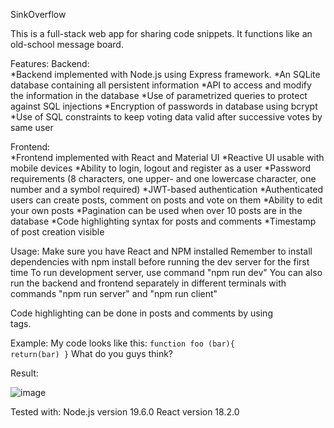 SinkOverflow

This is a full-stack web app for sharing code snippets.
It functions like an old-school message board.

Features:
Backend:    
	*Backend implemented with Node.js using Express framework.
	*An SQLite database containing all persistent information
	*API to access and modify the information in the database
	*Use of parametrized queries to protect against SQL injections
	*Encryption of passwords in database using bcrypt
	*Use of SQL constraints to keep voting data valid after successive votes by same user
            
Frontend:   
	*Frontend implemented with React and Material UI
	*Reactive UI usable with mobile devices
	*Ability to login, logout and register as a user
	*Password requirements (8 characters, one upper- and one lowercase character, one number and a symbol required)
	*JWT-based authentication
	*Authenticated users can create posts, comment on posts and vote on them 
	*Ability to edit your own posts
	*Pagination can be used when over 10 posts are in the database
	*Code highlighting syntax for posts and comments
	*Timestamp of post creation visible
            
          
Usage:
Make sure you have React and NPM installed
Remember to install dependencies with npm install before running the dev server for the first time
To run development server, use command "npm run dev"
You can also run the backend and frontend separately in different 
terminals with commands "npm run server" and "npm run client"

Code highlighting can be done in posts and comments by using <code> </code> tags. 

Example: 
                My code looks like this:
                <code>function foo (bar){
                  return(bar)
                }</code>
                What do you guys think?

Result:

![image](https://user-images.githubusercontent.com/77271158/221673389-decb9e6d-a1a3-4692-84ae-8a046d4fe279.png)


Tested with: 
  Node.js version 19.6.0
  React version 18.2.0
  
